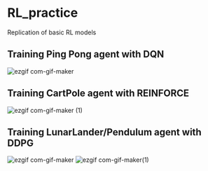 # RL_practice
Replication of basic RL models

## Training Ping Pong agent with DQN

![ezgif com-gif-maker](https://user-images.githubusercontent.com/45442859/128811901-a99d2555-8439-467f-8c7b-10ca9bd22bdc.gif)

## Training CartPole agent with REINFORCE

![ezgif com-gif-maker (1)](https://user-images.githubusercontent.com/45442859/128811906-10e920df-047a-4e19-b449-9e353b9da543.gif)

## Training LunarLander/Pendulum agent with DDPG

![ezgif com-gif-maker](https://user-images.githubusercontent.com/45442859/132624806-05a29208-1c42-4598-bf21-1a5f725bdf46.gif)
![ezgif com-gif-maker(1)](https://user-images.githubusercontent.com/45442859/132624813-362f9064-82c9-4dbb-aa88-c2a0f484a116.gif)
